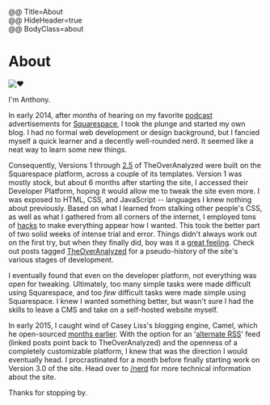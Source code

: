 @@ Title=About  
@@ HideHeader=true  
@@ BodyClass=about  

# About

<img src="http://d.pr/i/1d53F+" class="headshot" alt="❤️">

I'm Anthony.

In early 2014, after *months* of hearing on my favorite [podcast][atp] advertisements for [Squarespace][ss], I took the plunge and started my own blog. I had no formal web development or design background, but I fancied myself a quick learner and a decently well-rounded nerd. It seemed like a neat way to learn some new things.

Consequently, Versions 1 through [2.5][instagram] of TheOverAnalyzed were built on the Squarespace platform, across a couple of its templates. Version 1 was mostly stock, but about 6 months after starting the site, I accessed their Developer Platform, hoping it would allow me to tweak the site even more. I was exposed to HTML, CSS, and JavaScript -- languages I knew nothing about previously. Based on what I learned from stalking other people's CSS, as well as what I gathered from all corners of the internet, I employed tons of [hacks][hacks] to make everything appear how I wanted. This took the better part of two solid weeks of intense trial and error. Things didn't always work out on the first try, but when they finally did, boy was it a [great feeling][twitter]. Check out posts tagged [TheOverAnalyzed][toa] for a pseudo-history of the site's various stages of development.

I eventually found that even on the developer platform, not everything was open for tweaking. Ultimately, too many simple tasks were made difficult using Squarespace, and too *few* difficult tasks were made simple using Squarespace. I knew I wanted something better, but wasn't sure I had the skills to leave a CMS and take on a self-hosted website myself.

In early 2015, I caught wind of Casey Liss's blogging engine, Camel, which he open-sourced [months earlier][caseyliss]. With the option for an '[alternate RSS][rssa]' feed (linked posts point back to TheOverAnalyzed) and the openness of a completely customizable platform, I knew that was the direction I would eventually head. I procrastinated for a month before finally starting work on Version 3.0 of the site. Head over to [/nerd][nerd] for more technical information about the site.

Thanks for stopping by.

[atp]: http://atp.fm
[caseyliss]: http://www.caseyliss.com/2014/5/2/camel-open-sourced
[hacks]: @@SiteRoot@@/tags/Squarespace
[instagram]: https://instagram.com/p/2oFqCowLyD/?taken-by=theoveranalyzed
[nerd]: @@SiteRoot@@/nerd
[ss]: http://www.squarespace.com
[toa]: @@SiteRoot@@/tags/TheOverAnalyzed
[rssa]: @@SiteRoot@@/rss-alternate
[twitter]: https://twitter.com/caseyliss/status/601133285356531712